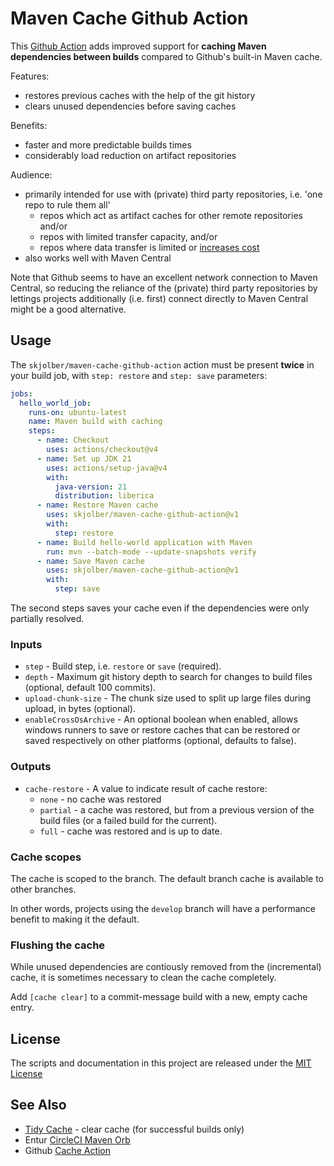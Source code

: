 # Maven Cache Github Action
This [Github Action](https://docs.github.com/en/actions) adds improved support for __caching Maven dependencies between builds__ compared to Github's built-in Maven cache.

Features:
  * restores previous caches with the help of the git history
  * clears unused dependencies before saving caches

Benefits:
  * faster and more predictable builds times
  * considerably load reduction on artifact repositories

Audience:
  * primarily intended for use with (private) third party repositories, i.e. 'one repo to rule them all'
    * repos which act as artifact caches for other remote repositories and/or
    * repos with limited transfer capacity, and/or
    * repos where data transfer is limited or [increases cost](https://jfrog.com/pricing/)
  * also works well with Maven Central 

Note that Github seems to have an excellent network connection to Maven Central, so reducing the reliance of the (private) third party repositories by lettings projects additionally (i.e. first) connect directly to Maven Central might be a good alternative.

## Usage
The `skjolber/maven-cache-github-action` action must be present __twice__ in your build job, with `step: restore` and `step: save` parameters:

```yaml
jobs:
  hello_world_job:
    runs-on: ubuntu-latest
    name: Maven build with caching
    steps:
      - name: Checkout
        uses: actions/checkout@v4
      - name: Set up JDK 21
        uses: actions/setup-java@v4
        with:
          java-version: 21
          distribution: liberica
      - name: Restore Maven cache
        uses: skjolber/maven-cache-github-action@v1
        with:
          step: restore
      - name: Build hello-world application with Maven
        run: mvn --batch-mode --update-snapshots verify
      - name: Save Maven cache
        uses: skjolber/maven-cache-github-action@v1
        with:
          step: save
```

The second steps saves your cache even if the dependencies were only partially resolved. 

### Inputs

* `step` - Build step, i.e. `restore` or `save` (required).
* `depth` - Maximum git history depth to search for changes to build files (optional, default 100 commits).
* `upload-chunk-size` - The chunk size used to split up large files during upload, in bytes (optional).
* `enableCrossOsArchive` - An optional boolean when enabled, allows windows runners to save or restore caches that can be restored or saved respectively on other platforms (optional, defaults to false).

### Outputs

* `cache-restore` - A value to indicate result of cache restore:
	* `none`  - no cache was restored
	* `partial` - a cache was restored, but from a previous version of the build files (or a failed build for the current).
	* `full` - cache was restored and is up to date.

### Cache scopes
The cache is scoped to the branch. The default branch cache is available to other branches.

In other words, projects using the `develop` branch will have a performance benefit to making it the default.

### Flushing the cache
While unused dependencies are contiously removed from the (incremental) cache, it is sometimes necessary to clean the cache completely.

Add `[cache clear]` to a commit-message build with a new, empty cache entry.

## License
The scripts and documentation in this project are released under the [MIT License](LICENSE)

## See Also
 * [Tidy Cache](https://github.com/marketplace/actions/tidy-cache) - clear cache (for successful builds only)
 * Entur [CircleCI Maven Orb](https://github.com/entur/maven-orb)
 * Github [Cache Action](https://github.com/actions/cache)
